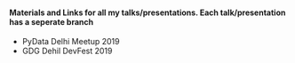 #### Materials and Links for all my talks/presentations. Each talk/presentation has a seperate branch

* PyData Delhi Meetup 2019
* GDG Dehil DevFest 2019
